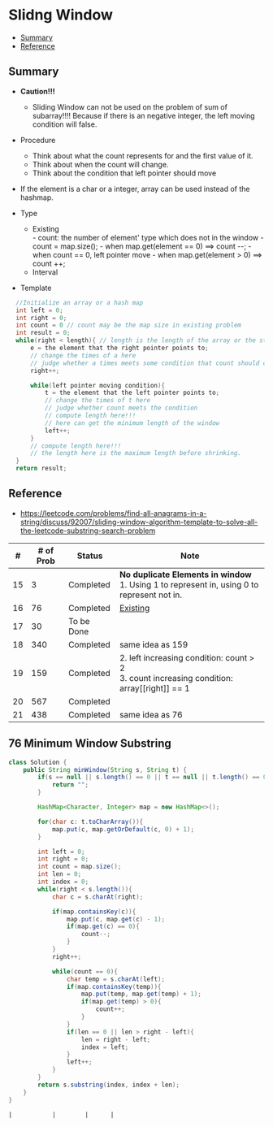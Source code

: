# Slidng Window
- [Summary](#summary)
- [Reference](#reference)
<h2 id = "summary">Summary</h2>

- **Caution!!!**
  - Sliding Window can not be used on the problem of sum of subarray!!!! Because if there is an negative integer, the left moving condition will false.

- Procedure
  - Think about what the count represents for and the first value of it.
  - Think about when the count will change.
  - Think about the condition that left pointer should move

- If the element is a char or a integer, array can be used instead of the hashmap.
- Type
  - <div id = "existing">Existing</div>
    - count: the number of element' type which does not in the window
    - count = map.size();
    - when map.get(element == 0) ==> count --;
    - when count == 0, left pointer move
    - when map.get(element > 0) ==> count ++;
  - <dic id ="interval">Interval</div>
- Template
```Java
  //Initialize an array or a hash map
  int left = 0;
  int right = 0;
  int count = 0 // count may be the map size in existing problem
  int result = 0;
  while(right < length){ // length is the length of the array or the string
      e = the element that the right pointer points to;
      // change the times of a here
      // judge whether a times meets some condition that count should change
      right++;

      while(left pointer moving condition){
          t = the element that the left pointer points to;
          // change the times of t here
          // judge whether count meets the condition
          // compute length here!!!
          // here can get the minimum length of the window
          left++;
      }
      // compute length here!!!
      // the length here is the maximum length before shrinking.
  }
  return result;
```
<h2 id = "reference">Reference</h2>

-  https://leetcode.com/problems/find-all-anagrams-in-a-string/discuss/92007/sliding-window-algorithm-template-to-solve-all-the-leetcode-substring-search-problem



| #   | # of Prob | Status     | Note                                                                                                                                                      |
| --- | --------- | ---------- | --------------------------------------------------------------------------------------------------------------------------------------------------------- |
| 15  | 3         | Completed  | **No duplicate Elements in window**<br> 1. Using 1 to represent in, using 0 to represent not in.                                                          |
| 16  | 76        | Completed  | [Existing](#existing)                                                                                                                                     |
| 17  | 30        | To be Done |                                                                                                                                                           |
| 18  | 340       | Completed  | same idea as 159                                                                                                                                          |
| 19  | 159       | Completed  | 2. left increasing condition: count > 2<br> 3. count increasing condition: array[[right]] == 1 |
| 20  | 567       | Completed  |                                                                                                                                                           |
| 21  | 438       | Completed | same idea as 76                                                                                                                                           |



## 76 Minimum Window Substring
```Java
class Solution {
    public String minWindow(String s, String t) {
        if(s == null || s.length() == 0 || t == null || t.length() == 0){
            return "";
        }

        HashMap<Character, Integer> map = new HashMap<>();

        for(char c: t.toCharArray()){
            map.put(c, map.getOrDefault(c, 0) + 1);
        }

        int left = 0;
        int right = 0;
        int count = map.size();
        int len = 0;
        int index = 0;
        while(right < s.length()){
            char c = s.charAt(right);

            if(map.containsKey(c)){
                map.put(c, map.get(c) - 1);
                if(map.get(c) == 0){
                    count--;
                }
            }
            right++;

            while(count == 0){
                char temp = s.charAt(left);
                if(map.containsKey(temp)){
                    map.put(temp, map.get(temp) + 1);
                    if(map.get(temp) > 0){
                        count++;
                    }
                }
                if(len == 0 || len > right - left){
                    len = right - left;
                    index = left;
                }
                left++;
            }
        }
        return s.substring(index, index + len);
    }
}

```
    |           |        |      |
